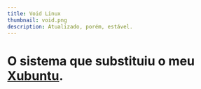 ```yaml
---
title: Void Linux
thumbnail: void.png
description: Atualizado, porém, estável.
---
```


# O sistema que substituiu o meu [Xubuntu](/blog/2025/04/30/usando-o-xubuntu).
